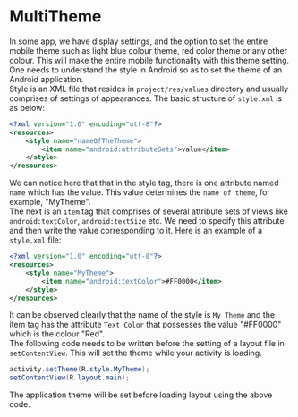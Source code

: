 # MultiTheme  





In some app, we have display settings, and the option to set the entire mobile theme such as light blue colour theme, red color theme or any other colour. This will make the entire mobile functionality with this theme setting.  
One needs to understand the style in Android so as to set the theme of an Android application.  
Style is an XML file that resides in `project/res/values` directory and usually comprises of settings of appearances. The basic structure of `style.xml` is as below:     

```xml
<?xml version="1.0" encoding="utf-8"?>
<resources>
    <style name="nameOfTheTheme">
        <item name="android:attributeSets">value</item>
    </style>
</resources>
```

We can notice here that that in the style tag, there is one attribute named `name` which has the value. This value determines the `name of theme`, for example, "MyTheme".  
The next is an `item` tag that comprises of several attribute sets of views like `android:textColor`, `android:textSize` etc. We need to specify this attribute and then write the value corresponding to it. Here is an example of a `style.xml` file:  
```xml
<?xml version="1.0" encoding="utf-8"?>
<resources>
    <style name="MyTheme">
        <item name="android:textColor">#FF0000</item>
    </style>
</resources>
```
It can be observed clearly that the name of the style is `My Theme` and the item tag has the attribute `Text Color` that possesses the value "#FF0000" which is the colour "Red".  
The following code needs to be written before the setting of a layout file in `setContentView`. This will set the theme while your activity is loading.  

```java
activity.setTheme(R.style.MyTheme);
setContentView(R.layout.main);
```
The application theme will be set before loading layout using the above code.
